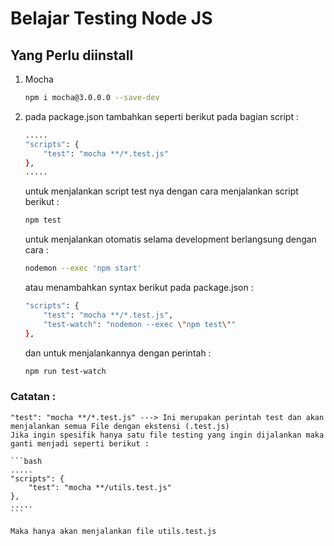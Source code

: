 # Belajar Testing Node JS

## Yang Perlu diinstall

1. Mocha

    ```bash
    npm i mocha@3.0.0.0 --save-dev
    ```

2. pada package.json tambahkan seperti berikut pada bagian script :

    ```bash
    .....
    "scripts": {
        "test": "mocha **/*.test.js"
    },
    .....
    ```

    untuk menjalankan script test nya dengan cara menjalankan script berikut :
    ```bash
    npm test
    ```

    untuk menjalankan otomatis selama development berlangsung dengan cara :
    ```bash
    nodemon --exec 'npm start'
    ```

    atau menambahkan syntax berikut pada package.json :
    ```bash
    "scripts": {
        "test": "mocha **/*.test.js",
        "test-watch": "nodemon --exec \"npm test\""
    },
    ```

    dan untuk menjalankannya dengan perintah :
    ```bash
    npm run test-watch
    ```

### Catatan :
    "test": "mocha **/*.test.js" ---> Ini merupakan perintah test dan akan menjalankan semua File dengan ekstensi (.test.js)
    Jika ingin spesifik hanya satu file testing yang ingin dijalankan maka ganti menjadi seperti berikut :

    ```bash
    .....
    "scripts": {
        "test": "mocha **/utils.test.js"
    },
    .....
    ```

    Maka hanya akan menjalankan file utils.test.js
